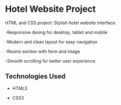 # Hotel Website Project

HTML and CSS project: Stylish hotel website interface.

-Responsive desing for desktop, tablet and mobile

-Modern and clean layout for easy navigation 

-Rooms section with form and image

-Smooth scrolling for better user experience


## Technologies Used

- HTML5
   
- CSS3

